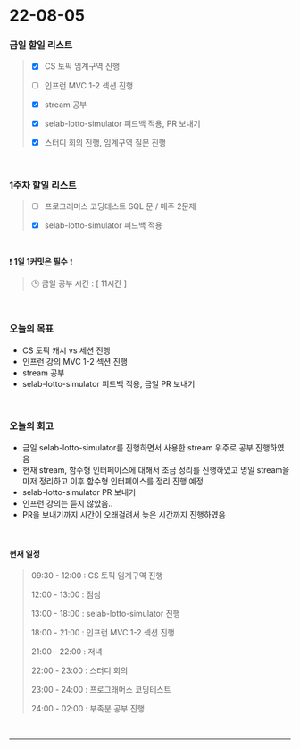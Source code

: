 # 22-08-05
 ### 금일 할일 리스트 
> - [x]  CS 토픽 임계구역 진행
>
> - [ ]  인프런 MVC 1-2 섹션 진행
>
> - [x]  stream 공부
>
> - [x]  selab-lotto-simulator 피드백 적용, PR 보내기
>
> - [x]  스터디 회의 진행, 임계구역 질문 진행

<br/>

### 1주차 할일 리스트  

> - [ ]  프로그래머스 코딩테스트 SQL 문 / 매주 2문제  
>
> - [x]  selab-lotto-simulator 피드백 적용

<br/>

❗ **1일 1커밋은 필수** ❗
> 🕒 금일 공부 시간 :  [ 11시간 ]    
  
<br/>

### 오늘의 목표
- CS 토픽 캐시 vs 세션 진행
- 인프런 강의 MVC 1-2 섹션 진행
- stream 공부
- selab-lotto-simulator 피드백 적용, 금일 PR 보내기

<br>

### 오늘의 회고
- 금일 selab-lotto-simulator를 진행하면서 사용한 stream 위주로 공부 진행하였음
- 현재 stream, 함수형 인터페이스에 대해서 조금 정리를 진행하였고 명일 stream을 마저 정리하고 이후 함수형 인터페이스를 정리 진행 예정
- selab-lotto-simulator PR 보내기
- 인프런 강의는 듣지 않았음..
- PR을 보내기까지 시간이 오래걸려서 늦은 시간까지 진행하였음

<br>

#### 현재 일정  
> 09:30 - 12:00 : CS 토픽 임계구역 진행
>
> 12:00 - 13:00 : 점심
>
> 13:00 - 18:00 : selab-lotto-simulator 진행
>
> 18:00 - 21:00 : 인프런 MVC 1-2 섹션 진행
>
> 21:00 - 22:00 : 저녁
>
> 22:00 - 23:00 : 스터디 회의
>
> 23:00 - 24:00 : 프로그래머스 코딩테스트
>
> 24:00 - 02:00 : 부족분 공부 진행

<br/>

------------  